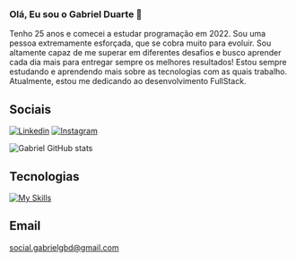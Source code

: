 ### Olá, Eu sou o Gabriel Duarte 👋

Tenho 25 anos e comecei a estudar programação em 2022. Sou uma pessoa extremamente esforçada, que se cobra muito para evoluir. Sou altamente capaz de me superar em diferentes desafios e busco aprender cada dia mais para entregar sempre os melhores resultados!
Estou sempre estudando e aprendendo mais sobre as tecnologias com as quais trabalho. Atualmente, estou me dedicando ao desenvolvimento FullStack.


## Sociais

[![Linkedin](https://img.shields.io/badge/LinkedIn-0077B5?style=for-the-badge&logo=linkedin&logoColor=white)](https://www.linkedin.com/in/gabrielduarte98/)
[![Instagram](https://img.shields.io/badge/Instagram-E4405F?style=for-the-badge&logo=instagram&logoColor=white)](https://www.instagram.com/social.gabrieldasilva/)

![Gabriel GitHub stats](https://github-readme-stats.vercel.app/api?username=gbprg&show_icons=true&theme=radical)

## Tecnologias

[![My Skills](https://skillicons.dev/icons?i=react,next,typescript,tailwind,nodejs,express,postgres,prisma,docker)](https://skillicons.dev)

## Email

social.gabrielgbd@gmail.com
